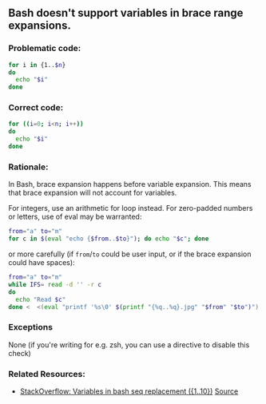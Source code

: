 ## Bash doesn't support variables in brace range expansions.

### Problematic code:

```bash
for i in {1..$n}
do
  echo "$i"
done
```

### Correct code:

```bash
for ((i=0; i<n; i++))
do
  echo "$i"
done
```

### Rationale:

In Bash, brace expansion happens before variable expansion. This means that brace expansion will not account for variables.

For integers, use an arithmetic for loop instead. For zero-padded numbers or letters, use of eval may be warranted:

```bash
from="a" to="m"
for c in $(eval "echo {$from..$to}"); do echo "$c"; done
```

or more carefully (if `from`/`to` could be user input, or if the brace expansion could have spaces):

```bash
from="a" to="m"
while IFS= read -d '' -r c
do
  echo "Read $c"
done <  <(eval "printf '%s\0' $(printf "{%q..%q}.jpg" "$from" "$to")")
```

### Exceptions

None (if you're writing for e.g. zsh, you can use a directive to disable this check)

### Related Resources:

* [StackOverflow: Variables in bash seq replacement ({1..10})](https://stackoverflow.com/questions/169511/how-do-i-iterate-over-a-range-of-numbers-defined-by-variables-in-bash)
[Source](https://github.com/koalaman/shellcheck/wiki/SC2051)

